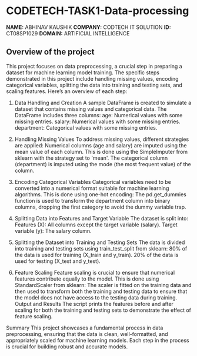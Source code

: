 # CODETECH-TASK1-Data-processing
**NAME:** ABHINAV KAUSHIK
**COMPANY:** CODTECH IT SOLUTION
**ID:** CT08SP1029
**DOMAIN:** ARTIFICIAL INTELLIGENCE

## Overview of the project

This project focuses on data preprocessing, a crucial step in preparing a dataset for machine learning model training. The specific steps demonstrated in this project include handling missing values, encoding categorical variables, splitting the data into training and testing sets, and scaling features. Here’s an overview of each step:

1. Data Handling and Creation
A sample DataFrame is created to simulate a dataset that contains missing values and categorical data. The DataFrame includes three columns:
age: Numerical values with some missing entries.
salary: Numerical values with some missing entries.
department: Categorical values with some missing entries.

3. Handling Missing Values
To address missing values, different strategies are applied:
Numerical columns (age and salary) are imputed using the mean value of each column. This is done using the SimpleImputer from sklearn with the strategy set to 'mean'.
The categorical column (department) is imputed using the mode (the most frequent value) of the column.

3. Encoding Categorical Variables
Categorical variables need to be converted into a numerical format suitable for machine learning algorithms. This is done using one-hot encoding:
The pd.get_dummies function is used to transform the department column into binary columns, dropping the first category to avoid the dummy variable trap.

4. Splitting Data into Features and Target Variable
The dataset is split into:
Features (X): All columns except the target variable (salary).
Target variable (y): The salary column.

5. Splitting the Dataset into Training and Testing Sets
The data is divided into training and testing sets using train_test_split from sklearn:
80% of the data is used for training (X_train and y_train).
20% of the data is used for testing (X_test and y_test).

6. Feature Scaling
Feature scaling is crucial to ensure that numerical features contribute equally to the model. This is done using StandardScaler from sklearn:
The scaler is fitted on the training data and then used to transform both the training and testing data to ensure that the model does not have access to the testing data during training.
Output and Results
The script prints the features before and after scaling for both the training and testing sets to demonstrate the effect of feature scaling.

Summary
This project showcases a fundamental process in data preprocessing, ensuring that the data is clean, well-formatted, and appropriately scaled for machine learning models. Each step in the process is crucial for building robust and accurate models.
